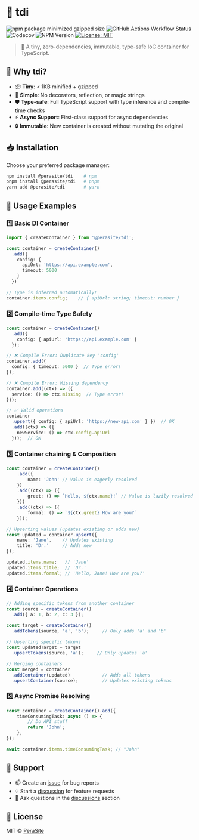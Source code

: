 # 🎯 tdi

![npm package minimized gzipped size](https://img.shields.io/bundlejs/size/%40perasite%2Ftdi)
![GitHub Actions Workflow Status](https://img.shields.io/github/actions/workflow/status/perasite/tdi/test.yml)
![Codecov](https://img.shields.io/codecov/c/github/PeraSite/tdi)
![NPM Version](https://img.shields.io/npm/v/%40perasite%2Ftdi)
[![License: MIT](https://img.shields.io/badge/License-MIT-yellow.svg)](https://opensource.org/licenses/MIT)

> 🚀 A tiny, zero-dependencies, immutable, type-safe IoC container for TypeScript.

## 🌟 Why tdi?

- 📦 **Tiny**: < 1KB minified + gzipped
- 🧩 **Simple**: No decorators, reflection, or magic strings
- 🛡️ **Type-safe**: Full TypeScript support with type inference and compile-time checks
- ⚡ **Async Support**: First-class support for async dependencies
- 🔒 **Immutable**: New container is created without mutating the original

## 📥 Installation

Choose your preferred package manager:

```bash
npm install @perasite/tdi    # npm
pnpm install @perasite/tdi   # pnpm
yarn add @perasite/tdi       # yarn
```

## 📘 Usage Examples

### 1️⃣ Basic DI Container
```typescript
import { createContainer } from '@perasite/tdi';

const container = createContainer()
  .add({
    config: {
      apiUrl: 'https://api.example.com',
      timeout: 5000
    }
  })

// Type is inferred automatically!
container.items.config;    // { apiUrl: string; timeout: number }
```

### 2️⃣ Compile-time Type Safety
```typescript
const container = createContainer()
  .add({ 
    config: { apiUrl: 'https://api.example.com' }
  });

// ❌ Compile Error: Duplicate key 'config'
container.add({ 
  config: { timeout: 5000 }  // Type error!
});

// ❌ Compile Error: Missing dependency
container.add((ctx) => ({
  service: () => ctx.missing  // Type error!
}));

// ✅ Valid operations
container
  .upsert({ config: { apiUrl: 'https://new-api.com' } })  // OK
  .add((ctx) => ({
    newService: () => ctx.config.apiUrl
  }));  // OK
```

### 3️⃣ Container chaining & Composition
```typescript
const container = createContainer()
    .add({
        name: 'John' // Value is eagerly resolved
    })
    .add((ctx) => ({
        greet: () => `Hello, ${ctx.name}!` // Value is lazily resolved
    }))
    .add((ctx) => ({
        formal: () => `${ctx.greet} How are you?`
    }));

// Upserting values (updates existing or adds new)
const updated = container.upsert({
    name: 'Jane',    // Updates existing
    title: 'Dr.'     // Adds new
});

updated.items.name;   // 'Jane'
updated.items.title;  // 'Dr.'
updated.items.formal; // 'Hello, Jane! How are you?'
```

### 4️⃣ Container Operations
```typescript
// Adding specific tokens from another container
const source = createContainer()
  .add({ a: 1, b: 2, c: 3 });

const target = createContainer()
  .addTokens(source, 'a', 'b');     // Only adds 'a' and 'b'
  
// Upserting specific tokens
const updatedTarget = target
  .upsertTokens(source, 'a');     // Only updates 'a'

// Merging containers
const merged = container
  .addContainer(updated)            // Adds all tokens
  .upsertContainer(source);         // Updates existing tokens
```

### 5️⃣ Async Promise Resolving
```typescript
const container = createContainer().add({
    timeConsumingTask: async () => {
        // Do API stuff
        return 'John';
    },
});

await container.items.timeConsumingTask; // "John"
```

## 💬 Support

- 📫 Create an [issue](https://github.com/PeraSite/tdi/issues) for bug reports
- 💡 Start a [discussion](https://github.com/PeraSite/tdi/discussions) for feature requests
- 🤔 Ask questions in the [discussions](https://github.com/PeraSite/tdi/discussions) section

## 📝 License

MIT © [PeraSite](https://github.com/PeraSite)
